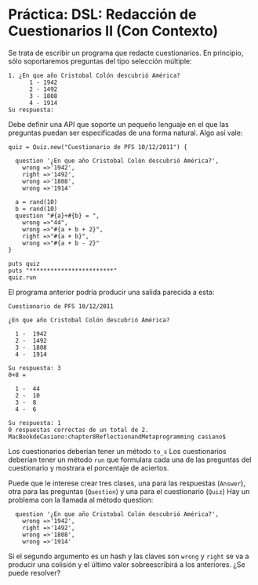Práctica: DSL: Redacción de Cuestionarios II (Con Contexto)
============================

Se trata de escribir un programa que redacte cuestionarios. En principio, sólo soportaremos preguntas del tipo selección múltiple:

    1. ¿En que año Cristobal Colón descubrió América?
          1 - 1942
          2 - 1492
          3 - 1808
          4 - 1914
    Su respuesta:

Debe definir una API que soporte un pequeño lenguaje en el que las preguntas puedan ser especificadas de una forma natural. Algo así vale:

    quiz = Quiz.new("Cuestionario de PFS 10/12/2011") {

      question '¿En que año Cristobal Colón descubrió América?',
        wrong =>'1942',
        right =>'1492',
        wrong =>'1808',
        wrong =>'1914'
      
      a = rand(10)
      b = rand(10)
      question "#{a}+#{b} = ",
        wrong =>"44",
        wrong =>"#{a + b + 2}",
        right =>"#{a + b}",
        wrong =>"#{a + b - 2}"
    }

    puts quiz
    puts "************************"
    quiz.run

El programa anterior podría producir una salida parecida a esta:

    Cuestionario de PFS 10/12/2011

    ¿En que año Cristobal Colón descubrió América?

      1 -  1942
      2 -  1492
      3 -  1808
      4 -  1914

    Su respuesta: 3
    0+8 = 

      1 -  44
      2 -  10
      3 -  8
      4 -  6

    Su respuesta: 1
    0 respuestas correctas de un total de 2.
    MacBookdeCasiano:chapter8ReflectionandMetaprogramming casiano$

Los cuestionarios deberían tener un método `to_s`
Los cuestionarios deberían tener un método `run` que formulara cada una de las preguntas del cuestionario y mostrara el porcentaje de aciertos.

Puede que le interese crear tres clases, una para las respuestas (`Answer`), otra para las preguntas (`Question`) y una para el cuestionario (`Quiz`)
Hay un problema con la llamada al método question:

      question '¿En que año Cristobal Colón descubrió América?',
        wrong =>'1942',
        right =>'1492',
        wrong =>'1808',
        wrong =>'1914'

Si el segundo argumento es un hash y las claves son `wrong` y `right` se va a producir una colisión y el último valor sobreescribirá a los anteriores. ¿Se puede resolver?

